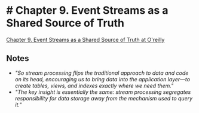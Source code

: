 # # Chapter 9. Event Streams as a Shared Source of Truth

[Chapter 9. Event Streams as a Shared Source of Truth at O'reilly](https://learning.oreilly.com/library/view/designing-event-driven-systems/9781492038252/ch09.html)


## Notes
- _"So stream processing flips the traditional approach to data and code on its head, encouraging us to bring data into the application layer—to create tables, views, and indexes exactly where we need them."_
- _"The key insight is essentially the same: stream processing segregates responsibility for data storage away from the mechanism used to query it."_